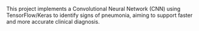 This project implements a Convolutional Neural Network (CNN) using TensorFlow/Keras to identify signs of pneumonia, aiming to support faster and more accurate clinical diagnosis.

